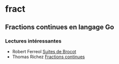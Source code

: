 # fract
## Fractions continues en langage Go

### Lectures intéressantes
*   Robert Ferreol [Suites de Brocot](http://mapage.noos.fr/r.ferreol/atelecharger/textes/brocot.pdf)
*   Thomas Richez [Fractions continues](http://www-irma.u-strasbg.fr/~richez/ressources/recherche/memoire_fractions_continues.pdf)
